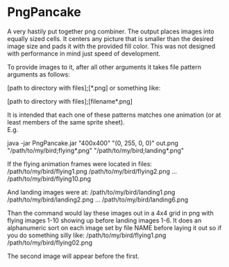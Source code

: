 PngPancake
==========

A very hastily put together png combiner.  The output places images into equally sized cells.  It centers any picture that is smaller than the desired image size and pads it with the provided fill color.  This was not designed with performance in mind just speed of development. 

To provide images to it, after all other arguments it takes file pattern arguments as follows:

[path to directory with files];[*.png]
or something like:

[path to directory with files];[filename*.png]

It is intended that each one of these patterns matches one animation (or at least members of the same sprite sheet).  
E.g.

java -jar PngPancake.jar "400x400" "(0, 255, 0, 0)" out.png "/path/to/my/bird;flying*.png" "/path/to/my/bird;landing*.png"

If the flying animation frames were located in files: 
/path/to/my/bird/flying1.png
/path/to/my/bird/flying2.png
...
/path/to/my/bird/flying10.png

And landing images were at:
/path/to/my/bird/landing1.png
/path/to/my/bird/landing2.png
...
/path/to/my/bird/landing6.png

Than the command would lay these images out in a 4x4 grid in png with flying images 1-10 showing up before landing images 1-6.
It does an alphanumeric sort on each image set by file NAME before laying it out so if you do something silly like:
/path/to/my/bird/flying1.png
/path/to/my/bird/flying02.png

The second image will appear before the first.